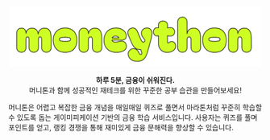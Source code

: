 <p align="center">
  <img src="./assets/logo.png" width="500" alt="Moneython Logo"/>
</p>

<p align="center">
  <strong>하루 5분, 금융이 쉬워진다. </strong><br/>
  머니톤과 함께 성공적인 재테크를 위한 꾸준한 공부 습관을 만들어보세요!
</p>

머니톤은 어렵고 복잡한 금융 개념을 매일매일 퀴즈로 풀면서 마라톤처럼 꾸준히 학습할 수 있도록 돕는 게이미피케이션 기반의 금융 학습 서비스입니다. 사용자는 퀴즈를 풀며 포인트를 얻고, 랭킹 경쟁을 통해 재미있게 금융 문해력을 향상할 수 있습니다.
